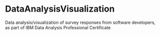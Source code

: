 # DataAnalysisVisualization
Data analysis/visualization of survey responses from software developers, as part of IBM Data Analysis Professional Certificate
